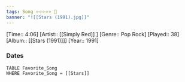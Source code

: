 ```yaml
---
tags: Song ⭐⭐⭐⭐⭐ 💛
banner: "![[Stars (1991).jpg]]"
---
```

[Time:: 4:06]
[Artist:: [[Simply Red]] ]
[Genre:: Pop Rock]
[Played:: 38]
[Album:: [[Stars (1991)]]]
[Year:: 1991]
### Dates
````dataview
TABLE Favorite_Song
WHERE Favorite_Song = [[Stars]]
````